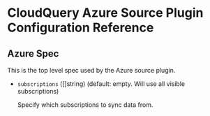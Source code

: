 # CloudQuery Azure Source Plugin Configuration Reference

## Azure Spec

This is the top level spec used by the Azure source plugin.

- `subscriptions` ([]string) (default: empty. Will use all visible subscriptions)

  Specify which subscriptions to sync data from.
